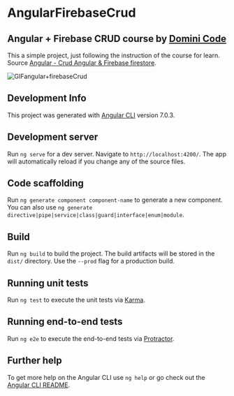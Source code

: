 AngularFirebaseCrud
===================

Angular + Firebase CRUD course by [Domini Code](https://www.youtube.com/channel/UC3QuZuJr2_EOUak8bWUd74A)
---------------------------------------------

This a simple project, just following the instruction of the course for learn.<br />
Source [Angular - Crud Angular & Firebase firestore](https://www.youtube.com/watch?v=i3yMb8sUKeE&list=PL_9MDdjVuFjHxi_fNW5FTFM4_tZ97mrNj).<br />

![GIFangular+firebaseCrud](https://user-images.githubusercontent.com/48134692/60681713-260f9c00-9e45-11e9-8212-c01e4224d20e.gif)

## Development Info
This project was generated with [Angular CLI](https://github.com/angular/angular-cli) version 7.0.3.

## Development server

Run `ng serve` for a dev server. Navigate to `http://localhost:4200/`. The app will automatically reload if you change any of the source files.

## Code scaffolding

Run `ng generate component component-name` to generate a new component. You can also use `ng generate directive|pipe|service|class|guard|interface|enum|module`.

## Build

Run `ng build` to build the project. The build artifacts will be stored in the `dist/` directory. Use the `--prod` flag for a production build.

## Running unit tests

Run `ng test` to execute the unit tests via [Karma](https://karma-runner.github.io).

## Running end-to-end tests

Run `ng e2e` to execute the end-to-end tests via [Protractor](http://www.protractortest.org/).

## Further help

To get more help on the Angular CLI use `ng help` or go check out the [Angular CLI README](https://github.com/angular/angular-cli/blob/master/README.md).
